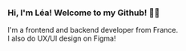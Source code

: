 ### Hi, I'm Léa! Welcome to my Github! 👋🏽

I'm a frontend and backend developer from France.<br>
I also do UX/UI design on Figma!<br><br>

<!-- ![Top Langs](https://github-readme-stats.vercel.app/api/top-langs/?username=leambr&layout=compact) -->

<!--
**Leambr/Leambr** is a ✨ _special_ ✨ repository because its `README.md` (this file) appears on your GitHub profile.

Here are some ideas to get you started:

- 🔭 I’m currently working on ...
- 🌱 I’m currently learning ...
- 👯 I’m looking to collaborate on ...
- 🤔 I’m looking for help with ...
- 💬 Ask me about ...
- 📫 How to reach me: ...
- 😄 Pronouns: ...
- ⚡ Fun fact: ...
-->
